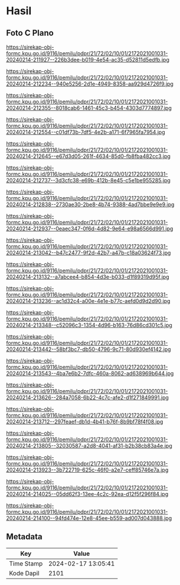 # Hasil

## Foto C Plano

https://sirekap-obj-formc.kpu.go.id/9116/pemilu/pdpr/21/72/02/10/01/2172021001031-20240214-211927--226b3dee-b019-4e54-ac35-d52811d5edfb.jpg

https://sirekap-obj-formc.kpu.go.id/9116/pemilu/pdpr/21/72/02/10/01/2172021001031-20240214-212234--940e5256-2d1e-4949-8358-aa929d4726f9.jpg

https://sirekap-obj-formc.kpu.go.id/9116/pemilu/pdpr/21/72/02/10/01/2172021001031-20240214-212355--8018cab6-1461-45c3-b454-4303d7774897.jpg

https://sirekap-obj-formc.kpu.go.id/9116/pemilu/pdpr/21/72/02/10/01/2172021001031-20240214-212554--c01df73b-7df5-4e2b-a171-6f7965fa7954.jpg

https://sirekap-obj-formc.kpu.go.id/9116/pemilu/pdpr/21/72/02/10/01/2172021001031-20240214-212645--e67d3d05-261f-4634-85d0-fb8fba482cc3.jpg

https://sirekap-obj-formc.kpu.go.id/9116/pemilu/pdpr/21/72/02/10/01/2172021001031-20240214-212737--3d3cfc38-e69b-412b-8e45-c5e1be955285.jpg

https://sirekap-obj-formc.kpu.go.id/9116/pemilu/pdpr/21/72/02/10/01/2172021001031-20240214-212838--2730ae30-2be8-4b74-9388-4ad7bbe9e9e9.jpg

https://sirekap-obj-formc.kpu.go.id/9116/pemilu/pdpr/21/72/02/10/01/2172021001031-20240214-212937--0eaec347-0f6d-4d82-9e64-e98a6566d991.jpg

https://sirekap-obj-formc.kpu.go.id/9116/pemilu/pdpr/21/72/02/10/01/2172021001031-20240214-213042--b47c2477-9f2d-42b7-a47b-c18a03624f73.jpg

https://sirekap-obj-formc.kpu.go.id/9116/pemilu/pdpr/21/72/02/10/01/2172021001031-20240214-213132--a7abcee4-b854-4d3e-b033-d1f89319d95f.jpg

https://sirekap-obj-formc.kpu.go.id/9116/pemilu/pdpr/21/72/02/10/01/2172021001031-20240214-213236--ac1d32c4-a00e-4e1e-b77c-aefd0d9d2d90.jpg

https://sirekap-obj-formc.kpu.go.id/9116/pemilu/pdpr/21/72/02/10/01/2172021001031-20240214-213348--c52096c3-1354-4d96-b163-76d86cd301c5.jpg

https://sirekap-obj-formc.kpu.go.id/9116/pemilu/pdpr/21/72/02/10/01/2172021001031-20240214-213442--58bf3bc7-db50-4796-9c71-80d930ef4142.jpg

https://sirekap-obj-formc.kpu.go.id/9116/pemilu/pdpr/21/72/02/10/01/2172021001031-20240214-213543--4ba7e6b2-7dfc-460a-8062-ad638969b644.jpg

https://sirekap-obj-formc.kpu.go.id/9116/pemilu/pdpr/21/72/02/10/01/2172021001031-20240214-213626--284a7058-6b22-4c7c-afe2-d1f271849991.jpg

https://sirekap-obj-formc.kpu.go.id/9116/pemilu/pdpr/21/72/02/10/01/2172021001031-20240214-213712--297feaef-db1d-4b41-b76f-8b9bf78f4f08.jpg

https://sirekap-obj-formc.kpu.go.id/9116/pemilu/pdpr/21/72/02/10/01/2172021001031-20240214-213805--32030587-a2d8-4041-af31-b2b38cb83a4e.jpg

https://sirekap-obj-formc.kpu.go.id/9116/pemilu/pdpr/21/72/02/10/01/2172021001031-20240214-213923--3b722719-625c-46f0-a2e7-ceff85746e7a.jpg

https://sirekap-obj-formc.kpu.go.id/9116/pemilu/pdpr/21/72/02/10/01/2172021001031-20240214-214025--05dd62f3-13ee-4c2c-92ea-d12f5f296f84.jpg

https://sirekap-obj-formc.kpu.go.id/9116/pemilu/pdpr/21/72/02/10/01/2172021001031-20240214-214100--94fd474e-12e8-45ee-b559-ad007d043888.jpg


## Metadata

| Key        | Value               |
| ---------- | ------------------- |
| Time Stamp | 2024-02-17 13:05:41 |
| Kode Dapil | 2101                |



